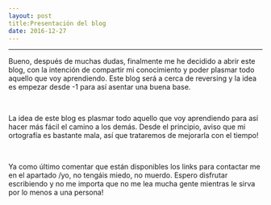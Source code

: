 ```yaml
---
layout: post
title:Presentación del blog
date: 2016-12-27
---
```

--------------------

Bueno, después de muchas dudas, finalmente me he decidido a abrir este blog, con la intención de compartir mi conocimiento y poder plasmar todo aquello que voy aprendiendo. Este blog será a cerca de reversing y la idea es empezar desde -1 para así asentar una buena base.  

<br>

La idea de este blog es plasmar todo aquello que voy aprendiendo para así hacer más fácil el camino a los demás. Desde el principio, aviso que mi ortografía es bastante mala, así que trataremos de mejorarla con el tiempo!

<br>

Ya como último comentar que están disponibles los links para contactar me en el apartado /yo, no tengáis miedo, no muerdo.  Espero disfrutar escribiendo y no me importa que no me lea mucha gente mientras le sirva por lo menos a una persona!

